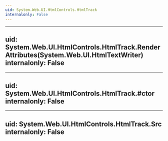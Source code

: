 ```yaml
---
uid: System.Web.UI.HtmlControls.HtmlTrack
internalonly: False
---
```


---
uid: System.Web.UI.HtmlControls.HtmlTrack.RenderAttributes(System.Web.UI.HtmlTextWriter)
internalonly: False
---

---
uid: System.Web.UI.HtmlControls.HtmlTrack.#ctor
internalonly: False
---

---
uid: System.Web.UI.HtmlControls.HtmlTrack.Src
internalonly: False
---
